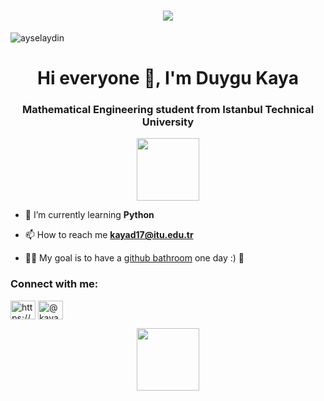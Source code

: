 <h1 align="center">
  <a href="https://git.io/typing-svg">
    <img src="https://readme-typing-svg.herokuapp.com/?lines=Hi everyone!;I+am+Duygu+Kaya&center=true&size=25">
  </a>
</h1>
<p align="left"> <img src="https://komarev.com/ghpvc/?username=ayselaydin&label=Profile%20views&color=0e75b6&style=flat" alt="ayselaydin" /> </p>




<h1 align="center">Hi everyone 👋, I'm Duygu Kaya</h1>
<h3 align="center">Mathematical Engineering student from Istanbul Technical University</h3>

<div id="header" align="center">
  <img src="https://media.giphy.com/media/umYMU8G2ixG5mJBDo5/giphy.gif" width="100"/>
</div> 

- 🌱 I’m currently learning **Python**

- 📫 How to reach me **kayad17@itu.edu.tr**

- 👨‍💻 My goal is to have a [github bathroom](https://pbs.twimg.com/media/FTJYOb1aQAA459O?format=jpg&name=large) one day :) 💚

<h3 align="left">Connect with me:</h3>
<p align="left">
<a href="https://linkedin.com/in/https://www.linkedin.com/in/duygu-kaya-b919741a2/" target="blank"><img align="center" src="https://raw.githubusercontent.com/rahuldkjain/github-profile-readme-generator/master/src/images/icons/Social/linked-in-alt.svg" alt="https://www.linkedin.com/in/duygu-kaya-b919741a2/" height="30" width="40" /></a>
<a href="https://medium.com/@kayad17" target="blank"><img align="center" src="https://raw.githubusercontent.com/rahuldkjain/github-profile-readme-generator/master/src/images/icons/Social/medium.svg" alt="@kayad17" height="30" width="40" /></a>
</p>

<div id="header" align="center">
  <img src="https://media.giphy.com/media/U9DvKcwEVv5njhZRRa/giphy.gif" width="100"/>
</div> 




